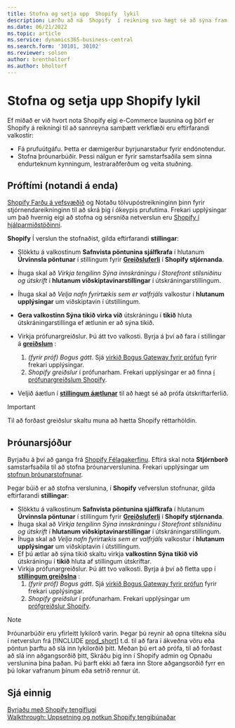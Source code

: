 ```yaml
---
title: Stofna og setja upp  Shopify  lykil
description: Lærðu að ná  Shopify  í reikning svo hægt sé að sýna fram á verkflæði fyrir samþættingu  Shopify  og rekstur Central.
ms.date: 06/21/2022
ms.topic: article
ms.service: dynamics365-business-central
ms.search.form: '30101, 30102'
ms.reviewer: solsen
author: brentholtorf
ms.author: bholtorf
---
```


# <a name="create-and-set-up-a-shopify-account"></a>Stofna og setja upp  Shopify  lykil

Ef miðað er við hvort nota  Shopify  eigi e-Commerce lausnina og þörf er  Shopify  á reikningi til að sannreyna samþætt verkflæði eru eftirfarandi valkostir:

- Fá prufuútgáfu. Þetta er dæmigerður byrjunarstaður fyrir endónotendur.  
- Stofna þróunarbúðir. Þessi nálgun er fyrir samstarfsaðila sem sinna endurteknum kynningum, lestraraðferðum og veita stuðning.

## <a name="trial-end-user"></a>Próftími (notandi á enda)

 [Shopify Farðu á vefsvæðið](https://www.shopify.com)  og Notaðu tölvupóstreikninginn þinn fyrir stjórnendareikninginn til að skrá þig í ókeypis prufutíma. Frekari upplýsingar um það hvernig eigi að stofna og sérsníða netverslun eru  [Shopify  í hjálparmiðstöðinni](https://help.shopify.com/).

 **Shopify** Í verslun the stofnaðist, gilda eftirfarandi  **stillingar**:

- Slökktu á valkostinum **Safnvista pöntunina sjálfkrafa** í hlutanum **Úrvinnsla pöntunar** í stillingum fyrir [**Greiðsluferli**](https://www.shopify.com/admin/settings/checkout) í **Shopify stjórnanda**.
- Íhuga skal að  *Virkja tengilinn Sýna innskráningu í Storefront stílsniðinu og útskrift*  í  **hlutanum viðskiptavinarstillingar**  í útskráningarstillingum.
- Íhuga skal að  *Velja nafn fyrirtækis sem er valfrjáls*  valkostur í  **hlutanum upplýsingar**  um viðskiptavin í útstillingum.
-  **Gera valkostinn Sýna tikið virka við**  útskráningu í  **tikið**  hluta útskráningarstillinga ef ætlunin er að sýna tikið.
- Virkja prófunargreiðslur. Þú átt tvo valkosti. Byrja á því að fara í stillingar á  [**greiðslum**](https://www.shopify.com/admin/settings/payments) :  
  1. *(fyrir próf) Bogus gátt*. Sjá  [virkið Bogus Gateway fyrir prófun](https://help.shopify.com/en/manual/checkout-settings/test-orders#place-a-test-order-by-simulating-a-transaction) fyrir frekari upplýsingar.
  2. *Shopify greiðslur*  í prófunarham. Frekari upplýsingar er að finna  [í prófunargreiðslum Shopify](https://help.shopify.com/en/manual/payments/shopify-payments/testing-shopify-payments).

- Veljið áætlun í  [**stillingum áætlunar**](https://www.shopify.com/admin/settings/plan)  til að hægt sé að prófa útskriftarferlið.

> [!Important]  
> Til að forðast greiðslur skaltu muna að hætta  Shopify  réttarhöldin.

## <a name="development-store"></a>Þróunarsjóður

Byrjaðu á því að ganga frá  [Shopify  Félagakerfinu](https://help.shopify.com/partners/about). Eftirá skal nota  **Stjórnborð**  samstarfsaðila til að stofna þróunarverslunina. Frekari upplýsingar um  [stofnun þróunarstofnunar](https://help.shopify.com/partners/dashboard/managing-stores/development-stores).

Þegar búið er að stofna verslunina, í  **Shopify**  vefverslun stofnunar, gilda eftirfarandi  **stillingar**:

- Slökktu á valkostinum **Safnvista pöntunina sjálfkrafa** í hlutanum **Úrvinnsla pöntunar** í stillingum fyrir [**Greiðsluferli**](https://www.shopify.com/admin/settings/checkout) í **Shopify stjórnanda**.
- Íhuga skal að  *Virkja tengilinn Sýna innskráningu í Storefront stílsniðinu og útskrift*  í  **hlutanum viðskiptavinarstillingar**  í útskráningarstillingum.
- Íhuga skal að  *Velja nafn fyrirtækis sem er valfrjáls*  valkostur í  **hlutanum upplýsingar**  um viðskiptavin í útstillingum.
- Ef þú ætlar að sýna tikið skaltu virkja  **valkostinn Sýna tikið við**  útskráningu í  **tikið**  hluta af stillingum útskriftar.
- Virkja prófunargreiðslur. Þú átt tvo valkosti. Byrja á því að fletta upp í  [**stillingum greiðslna**](https://www.shopify.com/admin/settings/payments) :  
  1. *(fyrir próf) Bogus gátt*. Sjá  [virkið Bogus Gateway fyrir prófun](https://help.shopify.com/en/manual/checkout-settings/test-orders#place-a-test-order-by-simulating-a-transaction) fyrir frekari upplýsingar.
  2. *Shopify greiðslur*  í prófunarham. Frekari upplýsingar um  [prófgreiðslur Shopify](https://help.shopify.com/en/manual/payments/shopify-payments/testing-shopify-payments).

> [!Note]  
> Þróunarbúðir eru yfirleitt lykilorð varin. Þegar þú reynir að opna tiltekna síðu í netverslun frá  [!INCLUDE [prod_short](../includes/prod_short.md)] t.d. til að fara í ákveðna vöru eða pöntun þarftu að slá inn lykilorðið þitt. Meðan þú ert að prófa, til að forðast að slá inn aðgangsorðið þitt, Skráðu þig inn í  Shopify  admin og Opnaðu verslunina þína þaðan. Þú þarft ekki að færa inn Store aðgangsorðið fyrr en þú lokar vafranum þínum eða setrið rennur út.  

## <a name="see-also"></a>Sjá einnig

[Byrjaðu með  Shopify  tengiflugi](get-started.md)  
[Walkthrough: Uppsetning og notkun  Shopify  tengibúnaðar](walkthrough-setting-up-and-using-shopify.md)
